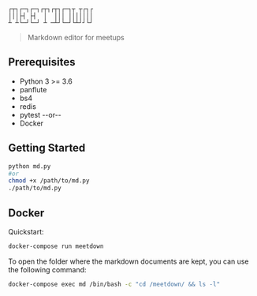 ```
┌┬┐┌─┐┌─┐┌┬┐┌┬┐┌─┐┬ ┬┌┐┌
│││├┤ ├┤  │  │││ │││││││
┴ ┴└─┘└─┘ ┴ ─┴┘└─┘└┴┘┘└┘
```
> Markdown editor for meetups

## Prerequisites

* Python 3 >= 3.6
* panflute
* bs4
* redis
* pytest
--or--
* Docker

## Getting Started

```bash
python md.py
#or
chmod +x /path/to/md.py
./path/to/md.py
```

## Docker

Quickstart:
```bash
docker-compose run meetdown

```

To open the folder where the markdown documents are kept, you can use the following command:

```bash
docker-compose exec md /bin/bash -c "cd /meetdown/ && ls -l"
```